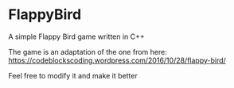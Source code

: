 # FlappyBird
A simple Flappy Bird game written in C++

The game is an adaptation of the one from here: https://codeblockscoding.wordpress.com/2016/10/28/flappy-bird/

Feel free to modify it and make it better
